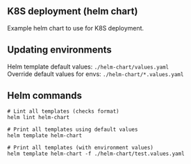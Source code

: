## K8S deployment (helm chart)

Example helm chart to use for K8S deployment.

## Updating environments

Helm template default values: `./helm-chart/values.yaml`\
Override default values for envs: `./helm-chart/*.values.yaml`

## Helm commands

```
# Lint all templates (checks format)
helm lint helm-chart

# Print all templates using default values
helm template helm-chart

# Print all templates (with environment values)
helm template helm-chart -f ./helm-chart/test.values.yaml
```